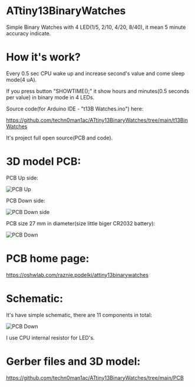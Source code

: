 # ATtiny13BinaryWatches

Simple Binary Watches with 4 LED(1/5, 2/10, 4/20, 8/40), it mean 5 minute accuracy indicate.

# How it's work?

Every 0.5 sec CPU wake up and increase second's value and come sleep mode(4 uA). 

If you press button "SHOWTIME();" it show hours and minutes(0.5 seconds per value) in binary mode in 4 LEDs.

Source code(for Arduino IDE - "t13B Watches.ino") here:

https://github.com/techn0man1ac/ATtiny13BinaryWatches/tree/main/t13BinWatches

It's project full open source(PCB and code).

# 3D model PCB:
PCB Up side:

![PCB Up](https://raw.githubusercontent.com/techn0man1ac/ATtiny13BinaryWatches/main/Imgs/PCBUpATtiny13BinaryWatches.png)

PCB Down side:

![PCB Down side](https://raw.githubusercontent.com/techn0man1ac/ATtiny13BinaryWatches/main/Imgs/PCBDownATtiny13BinaryWatches.png)

PCB size 27 mm in diameter(size little biger CR2032 battery):

![PCB Down](https://raw.githubusercontent.com/techn0man1ac/ATtiny13BinaryWatches/main/Imgs/PCBSizesATtiny13BinaryWatches.png)

# PCB home page:

https://oshwlab.com/raznie.podelki/attiny13binarywatches

# Schematic:

It's have simple schematic, there are 11 components in total:

![PCB Down](https://raw.githubusercontent.com/techn0man1ac/ATtiny13BinaryWatches/main/PCB/Schematic/Schematic_ATtiny13BinaryWatches_2023-02-12.png)

I use CPU internal resistor for LED's.

# Gerber files and 3D model:

https://github.com/techn0man1ac/ATtiny13BinaryWatches/tree/main/PCB

